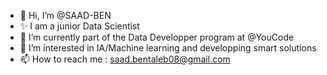 - 👋 Hi, I’m @SAAD-BEN
- ✨ I am a junior Data Scientist
- 🌱 I’m currently part of the Data Developper program at @YouCode
- 👀 I’m interested in IA/Machine learning and developping smart solutions
- 📫 How to reach me : saad.bentaleb08@gmail.com

